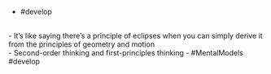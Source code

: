 - #develop
<br>
- It’s like saying there’s a principle of eclipses when you can simply derive it from the principles of geometry and motion
<br>
- Second-order thinking and first-principles thinking
- #MentalModels #develop
